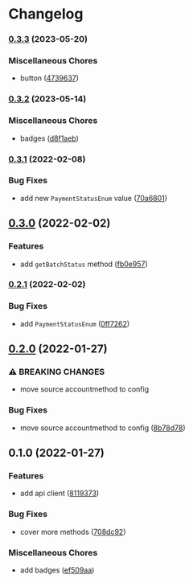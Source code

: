 # Changelog

### [0.3.3](https://www.github.com/brokeyourbike/globus-bank-api-client-php/compare/v0.3.2...v0.3.3) (2023-05-20)


### Miscellaneous Chores

* button ([4739637](https://www.github.com/brokeyourbike/globus-bank-api-client-php/commit/4739637119a4679e39e6908e19a359864d697f7b))

### [0.3.2](https://www.github.com/brokeyourbike/globus-bank-api-client-php/compare/v0.3.1...v0.3.2) (2023-05-14)


### Miscellaneous Chores

* badges ([d8f1aeb](https://www.github.com/brokeyourbike/globus-bank-api-client-php/commit/d8f1aebd536541564bdbb6c17ca125ff08e804c3))

### [0.3.1](https://www.github.com/brokeyourbike/globus-bank-api-client-php/compare/v0.3.0...v0.3.1) (2022-02-08)


### Bug Fixes

* add new `PaymentStatusEnum` value ([70a6801](https://www.github.com/brokeyourbike/globus-bank-api-client-php/commit/70a68013c6f4040e9980b718c0e1b14511052ba1))

## [0.3.0](https://www.github.com/brokeyourbike/globus-bank-api-client-php/compare/v0.2.1...v0.3.0) (2022-02-02)


### Features

* add `getBatchStatus` method ([fb0e957](https://www.github.com/brokeyourbike/globus-bank-api-client-php/commit/fb0e957d191ef99ec7d0d6f530dccd7b026c8059))

### [0.2.1](https://www.github.com/brokeyourbike/globus-bank-api-client-php/compare/v0.2.0...v0.2.1) (2022-02-02)


### Bug Fixes

* add `PaymentStatusEnum` ([0ff7262](https://www.github.com/brokeyourbike/globus-bank-api-client-php/commit/0ff72629d404982776a31a3472ca15a420e6858d))

## [0.2.0](https://www.github.com/brokeyourbike/globus-bank-api-client-php/compare/v0.1.0...v0.2.0) (2022-01-27)


### ⚠ BREAKING CHANGES

* move source accountmethod to config

### Bug Fixes

* move source accountmethod to config ([8b78d78](https://www.github.com/brokeyourbike/globus-bank-api-client-php/commit/8b78d78d1b0e921dbe8734a992c783269e5d1cbd))

## 0.1.0 (2022-01-27)


### Features

* add api client ([8119373](https://www.github.com/brokeyourbike/globus-bank-api-client-php/commit/8119373eb42fe5ae0fbebb23042db62fb6cf7ceb))


### Bug Fixes

* cover more methods ([708dc92](https://www.github.com/brokeyourbike/globus-bank-api-client-php/commit/708dc927de74cfdbe9891cfa53fc8c5f966885da))


### Miscellaneous Chores

* add badges ([ef509aa](https://www.github.com/brokeyourbike/globus-bank-api-client-php/commit/ef509aaeaf5d3af65e334788958e3fa74e58c09b))
